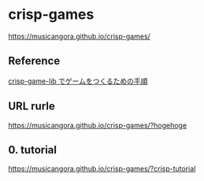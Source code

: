 # crisp-games
https://musicangora.github.io/crisp-games/

## Reference
[crisp-game-lib でゲームをつくるための手順](https://qiita.com/cat2151/items/851aa4923bebd125fcd7)

## URL rurle
https://musicangora.github.io/crisp-games/?hogehoge

## 0. tutorial
https://musicangora.github.io/crisp-games/?crisp-tutorial
